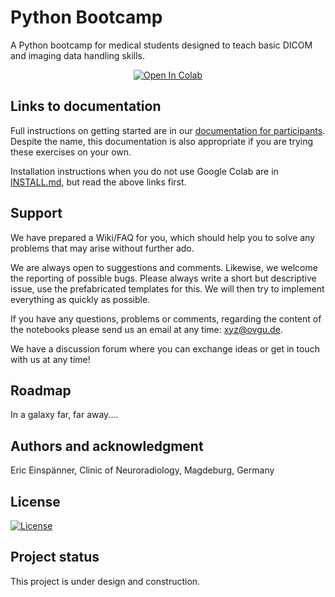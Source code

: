 # Python Bootcamp

A Python bootcamp for medical students designed to teach basic DICOM and imaging data handling skills.

<p align="center">
<a target="_blank" href="https://colab.research.google.com/github/University-Clinic-of-Neuroradiology/python-bootcamp">
  <img src="https://colab.research.google.com/assets/colab-badge.svg" alt="Open In Colab"/>
</a>
</p>

## Links to documentation
Full instructions on getting started are in our [documentation for participants](DocForParticipants.md).
Despite the name, this documentation is also appropriate if you are trying these exercises on your own.

Installation instructions when you do not use Google Colab are in [INSTALL.md](INSTALL.md), but read the above links first.

## Support
We have prepared a Wiki/FAQ for you, which should help you to solve any problems that may arise without further ado. 

We are always open to suggestions and comments. Likewise, we welcome the reporting of possible bugs. Please always write a short but descriptive issue, use the prefabricated templates for this. We will then try to implement everything as quickly as possible.

If you have any questions, problems or comments, regarding the content of the notebooks please send us an email at any time: xyz@ovgu.de.

We have a discussion forum where you can exchange ideas or get in touch with us at any time!

## Roadmap
In a galaxy far, far away....

## Authors and acknowledgment
Eric Einspänner, Clinic of Neuroradiology, Magdeburg, Germany

## License
[![License](https://img.shields.io/badge/License-Apache_2.0-blue.svg)](https://opensource.org/licenses/Apache-2.0)

## Project status
This project is under design and construction.
